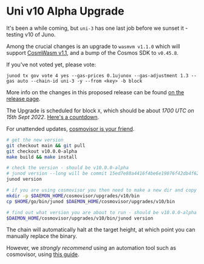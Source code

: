 # Uni v10 Alpha Upgrade

It's been a while coming, but `uni-3` has one last job before we sunset it - testing v10 of Juno.

Among the crucial changes is an upgrade to `wasmvm v1.1.0` which will support [CosmWasm v1.1](https://medium.com/cosmwasm/cosmwasm-1-1-14233baf8162), and a bump of the Cosmos SDK to `v0.45.8`.

If you've not voted yet, please vote:

    junod tx gov vote 4 yes --gas-prices 0.1ujunox --gas-adjustment 1.3 --gas auto --chain-id uni-3 -y --from <key> -b block

More info on the changes in this proposed release can be found [on the release page](https://github.com/CosmosContracts/juno/releases/tag/v10.0.0-alpha).

The Upgrade is scheduled for block `X`, which should be about _1700 UTC on 15th Sept 2022_. [Here's a countdown](https://testnet.mintscan.io/juno-testnet/blocks/X).

For unattended updates, [cosmovisor is your friend](https://docs.junochain.com/validators/setting-up-cosmovisor).

```bash
# get the new version
git checkout main && git pull
git checkout v10.0.0-alpha
make build && make install

# check the version - should be v10.0.0-alpha
# junod version --long will be commit 15ed7e88a4416f4be6e19076f42db4f620314a73
junod version

# if you are using cosmovisor you then need to make a new dir and copy this new binary
mkdir -p $DAEMON_HOME/cosmovisor/upgrades/v10/bin
cp $HOME/go/bin/junod $DAEMON_HOME/cosmovisor/upgrades/v10/bin

# find out what version you are about to run - should be v10.0.0-alpha
$DAEMON_HOME/cosmovisor/upgrades/v10/bin/junod version
```

The chain will automatically halt at the target height, at which point you can manually replace the binary.

However, we _strongly recommend_ using an automation tool such as cosmovisor, using [this guide](https://docs.junochain.com/validators/setting-up-cosmovisor).
